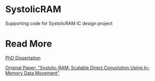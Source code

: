 # SystolicRAM
Supporting code for SystolicRAM IC design project

# Read More
[PhD Dissertation](https://github.com/jacobnrohan/phdDissertation/blob/main/README.md)

[Original Paper: "Systolic-RAM: Scalable Direct Convolution Using In-Memory Data Movement"](https://sites.utexas.edu/CRL/files/2022/06/Systolic-RAM_SSCL2021.pdf)
